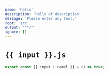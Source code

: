 ```yaml
---
name: 'hello'
description: 'hello of description'
message: 'Please enter any text.'
root: 'src'
output: '**/*'
ignore: []
---
```


# `{{ input }}.js`

```javascript
export const {{ input | camel }} = () => true;
```